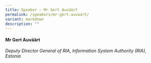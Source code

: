 ```yaml
---
title: Speaker – Mr Gert Auväärt
permalink: /speakers/mr-gert-auvaart/
variant: markdown
description: ""
---
```

#### **Mr Gert Auväärt**

*Deputy Director General of RIA, Information System Authority (RIA), <br> Estonia*